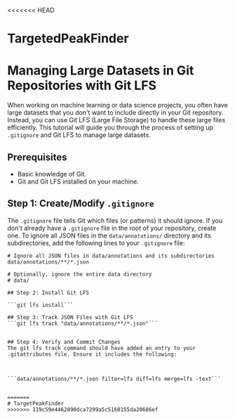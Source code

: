 <<<<<<< HEAD
# TargetedPeakFinder

# Managing Large Datasets in Git Repositories with Git LFS

When working on machine learning or data science projects, you often have large datasets that you don't want to include directly in your Git repository. Instead, you can use Git LFS (Large File Storage) to handle these large files efficiently. This tutorial will guide you through the process of setting up `.gitignore` and Git LFS to manage large datasets.

## Prerequisites

- Basic knowledge of Git.
- Git and Git LFS installed on your machine.

## Step 1: Create/Modify `.gitignore`

The `.gitignore` file tells Git which files (or patterns) it should ignore. If you don't already have a `.gitignore` file in the root of your repository, create one. To ignore all JSON files in the `data/annotations/` directory and its subdirectories, add the following lines to your `.gitignore` file:

```gitignore
# Ignore all JSON files in data/annotations and its subdirectories
data/annotations/**/*.json

# Optionally, ignore the entire data directory
# data/

## Step 2: Install Git LFS

```git lfs install```

## Step 3: Track JSON Files with Git LFS
```git lfs track "data/annotations/**/*.json"```


## Step 4: Verify and Commit Changes
The git lfs track command should have added an entry to your .gitattributes file. Ensure it includes the following:



```data/annotations/**/*.json filter=lfs diff=lfs merge=lfs -text```


=======
# TargetPeakFinder
>>>>>>> 119c59e4462890dca7299a5c5168155da20686ef
